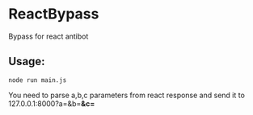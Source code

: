 # ReactBypass
Bypass for react antibot
## Usage:
```
node run main.js
````

You need to parse a,b,c parameters from react response and send it to 127.0.0.1:8000?a=<a>&b=<b>&c=<c>
